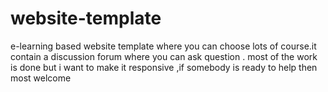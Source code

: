 # website-template
e-learning based website template where you can choose lots of course.it contain a discussion forum where you can ask question . most of the work is done but i want to make it responsive ,if somebody is ready to help then most welcome
